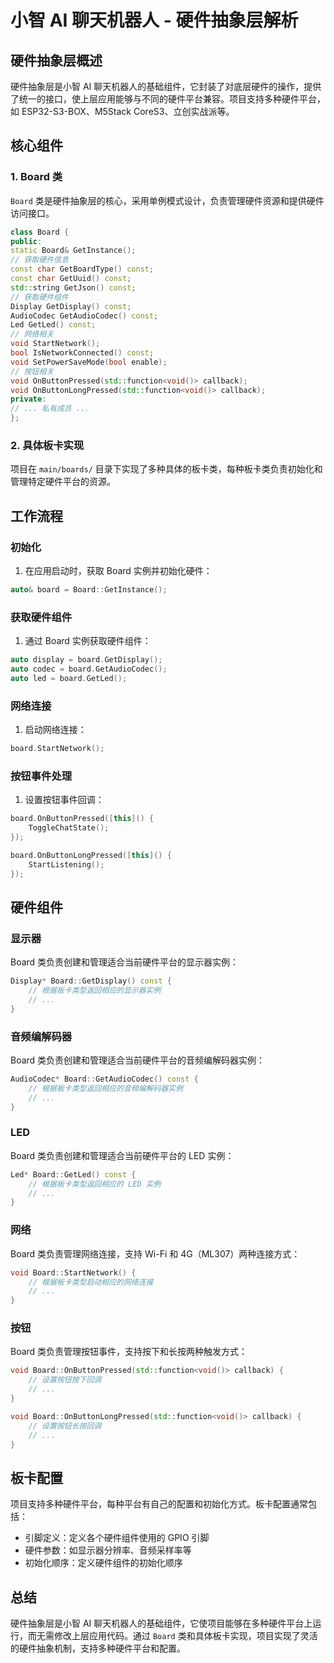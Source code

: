 # 小智 AI 聊天机器人 - 硬件抽象层解析

## 硬件抽象层概述

硬件抽象层是小智 AI 聊天机器人的基础组件，它封装了对底层硬件的操作，提供了统一的接口，使上层应用能够与不同的硬件平台兼容。项目支持多种硬件平台，如 ESP32-S3-BOX、M5Stack CoreS3、立创实战派等。

## 核心组件

### 1. Board 类

`Board` 类是硬件抽象层的核心，采用单例模式设计，负责管理硬件资源和提供硬件访问接口。 

```cpp
class Board {
public:
static Board& GetInstance();
// 获取硬件信息
const char GetBoardType() const;
const char GetUuid() const;
std::string GetJson() const;
// 获取硬件组件
Display GetDisplay() const;
AudioCodec GetAudioCodec() const;
Led GetLed() const;
// 网络相关
void StartNetwork();
bool IsNetworkConnected() const;
void SetPowerSaveMode(bool enable);
// 按钮相关
void OnButtonPressed(std::function<void()> callback);
void OnButtonLongPressed(std::function<void()> callback);
private:
// ... 私有成员 ...
};
```

### 2. 具体板卡实现

项目在 `main/boards/` 目录下实现了多种具体的板卡类，每种板卡类负责初始化和管理特定硬件平台的资源。

## 工作流程

### 初始化

1. 在应用启动时，获取 Board 实例并初始化硬件：

```cpp
auto& board = Board::GetInstance();
```

### 获取硬件组件

1. 通过 Board 实例获取硬件组件：

```cpp
auto display = board.GetDisplay();
auto codec = board.GetAudioCodec();
auto led = board.GetLed();
```

### 网络连接

1. 启动网络连接：

```cpp
board.StartNetwork();
```

### 按钮事件处理

1. 设置按钮事件回调：

```cpp
board.OnButtonPressed([this]() {
    ToggleChatState();
});

board.OnButtonLongPressed([this]() {
    StartListening();
});
```

## 硬件组件

### 显示器

Board 类负责创建和管理适合当前硬件平台的显示器实例：

```cpp
Display* Board::GetDisplay() const {
    // 根据板卡类型返回相应的显示器实例
    // ...
}
```

### 音频编解码器

Board 类负责创建和管理适合当前硬件平台的音频编解码器实例：

```cpp
AudioCodec* Board::GetAudioCodec() const {
    // 根据板卡类型返回相应的音频编解码器实例
    // ...
}
```

### LED

Board 类负责创建和管理适合当前硬件平台的 LED 实例：

```cpp
Led* Board::GetLed() const {
    // 根据板卡类型返回相应的 LED 实例
    // ...
}
```

### 网络

Board 类负责管理网络连接，支持 Wi-Fi 和 4G（ML307）两种连接方式：

```cpp
void Board::StartNetwork() {
    // 根据板卡类型启动相应的网络连接
    // ...
}
```

### 按钮

Board 类负责管理按钮事件，支持按下和长按两种触发方式：

```cpp
void Board::OnButtonPressed(std::function<void()> callback) {
    // 设置按钮按下回调
    // ...
}

void Board::OnButtonLongPressed(std::function<void()> callback) {
    // 设置按钮长按回调
    // ...
}
```

## 板卡配置

项目支持多种硬件平台，每种平台有自己的配置和初始化方式。板卡配置通常包括：

- 引脚定义：定义各个硬件组件使用的 GPIO 引脚
- 硬件参数：如显示器分辨率、音频采样率等
- 初始化顺序：定义硬件组件的初始化顺序

## 总结

硬件抽象层是小智 AI 聊天机器人的基础组件，它使项目能够在多种硬件平台上运行，而无需修改上层应用代码。通过 `Board` 类和具体板卡实现，项目实现了灵活的硬件抽象机制，支持多种硬件平台和配置。